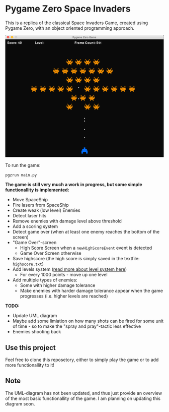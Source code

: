 # Pygame Zero Space Invaders 

This is a replica of the classical Space Invaders Game, created using Pygame Zero, with an object oriented programming approach.

![Demo Image](demo_image1.png)

To run the game:
```
pgzrun main.py  
```

**The game is still very much a work in progress, but some simple functionallity is implemented:**
- Move SpaceShip
- Fire lasers from SpaceShip
- Create weak (low level) Enemies
- Detect laser hits
- Remove enemies with damage level above threshold 
- Add a scoring system 
- Detect game over (when at least one enemy reaches the bottom of the screen)
- "Game Over"-screen 
	- High Score Screen when a `newHighScoreEvent` event is detected
	- Game Over Screen otherwise
- Save highscore (the high score is simply saved in the textfile: `highscore.txt`)
- Add levels system ([read more about level system here](github.com/sondreandersen/space_invaders/levelSystem.md))
	- For every 1000 points - move up one level 
- Add multiple types of enemies:
	- Some with higher damage tolerance 
	- Make enemies with harder damage tolerance appear when the game progresses (i.e. higher levels are reached)

**TODO:**
- Update UML diagram
- Maybe add some limiation on how many shots can be fired for some unit of time - so to make the "spray and pray"-tactic less effective
- Enemies shooting back 


## Use this project 
Feel free to clone this reposetory, either to simply play the game or to add more functionallity to it! 


## Note
The UML-diagram has not been updated, and thus just provide an overview of the most basic functionallity of the game. I am planning on updating this diagram soon. 




